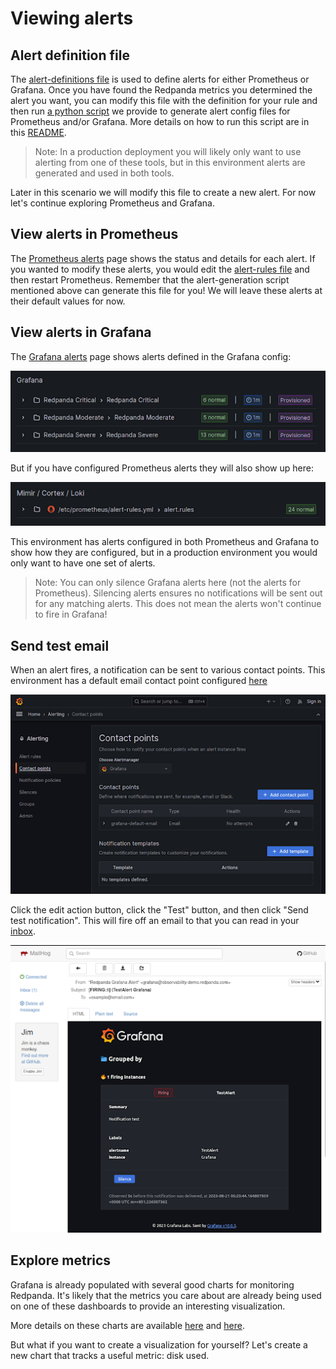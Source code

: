 # Viewing alerts

## Alert definition file

The [alert-definitions file](./config/alert-definitions.yml) is used to define alerts for either Prometheus or Grafana. Once you have found the Redpanda metrics you determined the alert you want, you can modify this file with the definition for your rule and then run [a python script](./alert-generation/generate.py) we provide to generate alert config files for Prometheus and/or Grafana. More details on how to run this script are in this [README](https://github.com/redpanda-data/observability/blob/main/alert-generation/README.md).

> Note: In a production deployment you will likely only want to use alerting from one of these tools, but in this environment alerts are generated and used in both tools.

Later in this scenario we will modify this file to create a new alert. For now let's continue exploring Prometheus and Grafana.

## View alerts in Prometheus

The [Prometheus alerts]({{TRAFFIC_HOST1_9090}}/alerts) page shows the status and details for each alert. If you wanted to modify these alerts, you would edit the [alert-rules file](./config/prometheus/alert-rules.yml) and then restart Prometheus. Remember that the alert-generation script mentioned above can generate this file for you! We will leave these alerts at their default values for now.

## View alerts in Grafana

The [Grafana alerts]({{TRAFFIC_HOST1_3000}}/alerting/list) page shows alerts defined in the Grafana config:

![grafana alerts 1](./images/grafana-alerts-1.png)

But if you have configured Prometheus alerts they will also show up here:

![grafana alerts 2](./images/grafana-alerts-2.png)

This environment has alerts configured in both Prometheus and Grafana to show how they are configured, but in a production environment you would only want to have one set of alerts.

> Note: You can only silence Grafana alerts here (not the alerts for Prometheus). Silencing alerts ensures no notifications will be sent out for any matching alerts. This does not mean the alerts won't continue to fire in Grafana!

## Send test email

When an alert fires, a notification can be sent to various contact points. This environment has a default email contact point configured [here]({{TRAFFIC_HOST1_3000}}/alerting/notifications)

![grafana alerts 3](./images/grafana-alerts-3.png)

Click the edit action button, click the "Test" button, and then click "Send test notification". This will fire off an email to that you can read in your [inbox]({{TRAFFIC_HOST1_8025}}/).

![mailhog 1](./images/mailhog-1.png)

## Explore metrics

Grafana is already populated with several good charts for monitoring Redpanda. It's likely that the metrics you care about are already being used on one of these dashboards to provide an interesting visualization.

More details on these charts are available [here](https://github.com/redpanda-data/observability) and [here](https://docs.redpanda.com/docs/manage/monitoring/#use-redpanda-monitoring-examples).

But what if you want to create a visualization for yourself? Let's create a new chart that tracks a useful metric: disk used.
